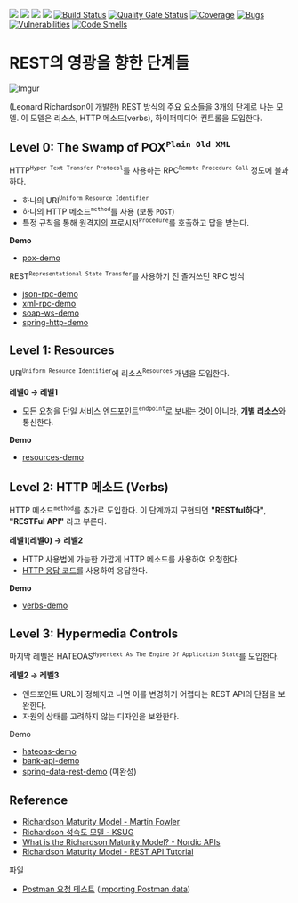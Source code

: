 ![](https://img.shields.io/github/issues/antop-dev/glory-of-rest.svg)
![](https://img.shields.io/github/forks/antop-dev/glory-of-rest.svg)
![](https://img.shields.io/github/stars/antop-dev/glory-of-rest.svg)
![](https://img.shields.io/github/license/antop-dev/glory-of-rest.svg)
[![Build Status](https://travis-ci.com/antop-dev/glory-of-rest.svg?branch=master)](https://travis-ci.com/antop-dev/glory-of-rest)
[![Quality Gate Status](https://sonarcloud.io/api/project_badges/measure?project=antop-dev_glory-of-rest&metric=alert_status)](https://sonarcloud.io/dashboard?id=antop-dev_glory-of-rest)
[![Coverage](https://sonarcloud.io/api/project_badges/measure?project=antop-dev_glory-of-rest&metric=coverage)](https://sonarcloud.io/dashboard?id=antop-dev_glory-of-rest)
[![Bugs](https://sonarcloud.io/api/project_badges/measure?project=antop-dev_glory-of-rest&metric=bugs)](https://sonarcloud.io/dashboard?id=antop-dev_glory-of-rest)
[![Vulnerabilities](https://sonarcloud.io/api/project_badges/measure?project=antop-dev_glory-of-rest&metric=vulnerabilities)](https://sonarcloud.io/dashboard?id=antop-dev_glory-of-rest)
[![Code Smells](https://sonarcloud.io/api/project_badges/measure?project=antop-dev_glory-of-rest&metric=code_smells)](https://sonarcloud.io/dashboard?id=antop-dev_glory-of-rest)

# REST의 영광을 향한 단계들

![Imgur](https://i.imgur.com/933vXkO.png)

(Leonard Richardson이 개발한) REST 방식의 주요 요소들을 3개의 단계로 나눈 모델. 이 모델은 리소스, HTTP 메소드(verbs), 하이퍼미디어 컨트롤을 도입한다.

## Level 0: The Swamp of POX<sup>`Plain Old XML`</sup>

HTTP<sup>`Hyper Text Transfer Protocol`</sup>를 사용하는 RPC<sup>`Remote Procedure Call`</sup> 정도에 불과하다.

* 하나의 URI<sup>`Uniform Resource Identifier`</sup>
* 하나의 HTTP 메소드<sup>`method`</sup>를 사용 (보통 `POST`)
* 특정 규칙을 통해 원격지의 프로시저<sup>`Procedure`</sup>를 호출하고 답을 받는다.

**Demo**

* [pox-demo](./pox-demo)

REST<sup>`Representational State Transfer`</sup>를 사용하기 전 즐겨쓰던 RPC 방식

* [json-rpc-demo](./json-rpc-demo)
* [xml-rpc-demo](./xml-rpc-demo)
* [soap-ws-demo](./soap-ws-demo)
* [spring-http-demo](./spring-http-demo)

## Level 1: Resources

URI<sup>`Uniform Resource Identifier`</sup>에 리소스<sup>`Resources`</sup> 개념을 도입한다.

**레벨0 → 레벨1**

* 모든 요청을 단일 서비스 엔드포인트<sup>`endpoint`</sup>로 보내는 것이 아니라, **개별 리소스**와 통신한다.

**Demo**

* [resources-demo](./resources-demo)

## Level 2: HTTP 메소드 (Verbs)

HTTP 메소드<sup>`method`</sup>를 추가로 도입한다. 이 단계까지 구현되면 **"RESTful하다"**, **"RESTFul API"** 라고 부른다.

**레벨1(레벨0) → 레벨2**

* HTTP 사용법에 가능한 가깝게 HTTP 메소드를 사용하여 요청한다.
* [HTTP 응답 코드](https://ko.wikipedia.org/wiki/HTTP_%EC%83%81%ED%83%9C_%EC%BD%94%EB%93%9C)를 사용하여 응답한다.

**Demo**

* [verbs-demo](./verbs-demo)

## Level 3: Hypermedia Controls

마지막 레벨은 HATEOAS<sup>`Hypertext As The Engine Of Application State`</sup>를 도입한다.

**레벨2 → 레벨3**

  * 앤드포인트 URL이 정해지고 나면 이를 변경하기 어렵다는 REST API의 단점을 보완한다.
  * 자원의 상태를 고려하지 않는 디자인을 보완한다.

Demo

* [hateoas-demo](./hateoas-demo)
* [bank-api-demo](./bank-api-demo)
* [spring-data-rest-demo](./spring-data-rest-demo) (미완성)

## Reference

* [Richardson Maturity Model - Martin Fowler](https://martinfowler.com/articles/richardsonMaturityModel.html)
* [Richardson 성숙도 모델 - KSUG](https://brunch.co.kr/@pubjinson/12)
* [What is the Richardson Maturity Model? - Nordic APIs](https://nordicapis.com/what-is-the-richardson-maturity-model/)
* [Richardson Maturity Model - REST API Tutorial](https://restfulapi.net/richardson-maturity-model/)

파일

* [Postman 요청 테스트](./assets/postman-collection.json) ([Importing Postman data](https://learning.getpostman.com/docs/postman/collections/data_formats/#importing-postman-data))